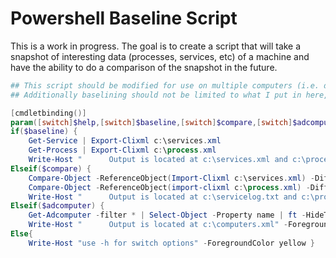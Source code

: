 # Powershell Baseline Script
This is a work in progress. The goal is to create a script that will take a snapshot of interesting data (processes, services, etc) of a machine and have the ability to do a comparison of the snapshot in the future. 

```powershell
## This script should be modified for use on multiple computers (i.e. define a variable ($computers with all computer names), foreach($computer in $computers), Invoke-Command -computername $computer script-block{ }
## Additionally baselining should not be limited to what I put in here, it should be tailored and intel driven

[cmdletbinding()]
param([switch]$help,[switch]$baseline,[switch]$compare,[switch]$adcomputer)
if($baseline) {
    Get-Service | Export-Clixml c:\services.xml
    Get-Process | Export-Clixml c:\process.xml
    Write-Host "      Output is located at c:\services.xml and c:\process.xml" -ForegroundColor Green}
Elseif($compare) {
    Compare-Object -ReferenceObject(Import-Clixml c:\services.xml) -DifferenceObject(get-service) -Property name, status | Out-File c:\servicelog.txt
    Compare-Object -ReferenceObject(import-clixml c:\process.xml) -DifferenceObject(get-process) -Property name | Out-file c:\processlog.txt
    Write-Host "      Output is located at c:\servicelog.txt and c:\processlog.txt" -ForegroundColor Green}
Elseif($adcomputer) {
    Get-Adcomputer -filter * | Select-Object -Property name | ft -HideTableHeaders | Export-Clixml c:\computers.xml
    Write-Host "      Output is located at c:\computers.xml" -ForegroundColor Green}
Else{
    Write-Host "use -h for switch options" -ForegroundColor yellow }
```
